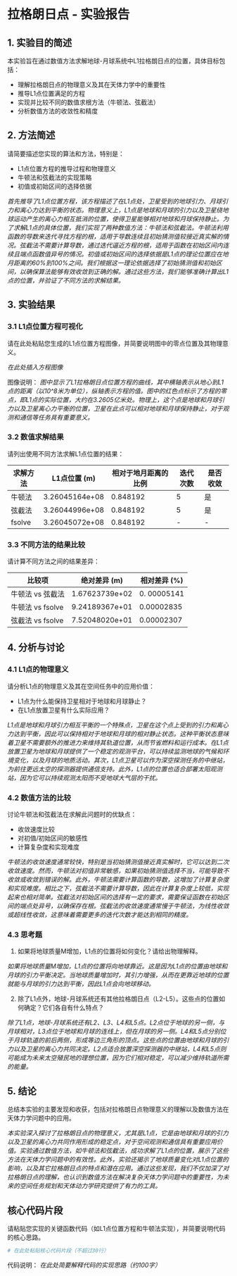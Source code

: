# 拉格朗日点 - 实验报告

## 1. 实验目的简述

本实验旨在通过数值方法求解地球-月球系统中L1拉格朗日点的位置，具体目标包括：
- 理解拉格朗日点的物理意义及其在天体力学中的重要性
- 推导L1点位置满足的方程
- 实现并比较不同的数值求根方法（牛顿法、弦截法）
- 分析数值方法的收敛性和精度

## 2. 方法简述

请简要描述您实现的算法和方法，特别是：
- L1点位置方程的推导过程和物理意义
- 牛顿法和弦截法的实现策略
- 初值或初始区间的选择依据

_首先推导了L1点位置方程，该方程描述了在L1点处，卫星受到的地球引力、月球引力和离心力达到平衡的状态。物理意义上，L1点是地球和月球的引力以及卫星绕地球运动产生的离心力相互抵消的位置，使得卫星能够相对地球和月球保持静止。为了求解L1点的具体位置，我们实现了两种数值方法：牛顿法和弦截法。牛顿法利用函数的导数来迭代寻找方程的根，适用于导数连续且初始猜测值较接近真实解的情况。弦截法不需要计算导数，通过迭代逼近方程的根，适用于函数在初始区间内连续且端点函数值异号的情况。初值或初始区间的选择依据是L1点的理论位置应在地月距离的60%到100%之间。我们根据这一理论依据选择了初始猜测值和初始区间，以确保算法能够有效收敛到正确的解。通过这些方法，我们能够准确计算出L1点的位置，并验证了不同方法的求解结果。_

## 3. 实验结果

### 3.1 L1点位置方程可视化

请在此处粘贴您生成的L1点位置方程图像，并简要说明图中的零点位置及其物理意义。

_在此处插入方程图像_

图像说明：
_图中显示了L1拉格朗日点位置方程的曲线，其中横轴表示从地心到L1点的距离（以10^8米为单位），纵轴表示方程的值。图中的红色点标示了方程的零点，即L1点的实际位置，大约在3.2605亿米处。物理上，这个点是地球和月球引力以及卫星离心力平衡的位置，卫星在此点可以相对地球和月球保持静止，对于观测和通信等任务具有重要意义。_

### 3.2 数值求解结果

请列出使用不同方法求解L1点位置的结果：

| 求解方法 |  L1点位置 (m) | 相对于地月距离的比例 | 迭代次数 | 是否收敛 |
|---------|--------------|-------------------|---------|--------|
| 牛顿法   |3.26045164e+08|     0.848192      |    5    |   是   |
| 弦截法   |3.26044996e+08|     0.848192      |    5    |   是   |
| fsolve  |3.26045072e+08|     0.848192      | -       | -      |

### 3.3 不同方法的结果比较

请计算不同方法之间的结果差异：

| 比较项 | 绝对差异 (m) | 相对差异 (%) |
|-------|------------|-------------|
| 牛顿法 vs 弦截法 |1.67623739e+02|0. 00005141|
| 牛顿法 vs fsolve |9.24189367e+01|0.00002835|
| 弦截法 vs fsolve |7.52048020e+01|0.00002307|

## 4. 分析与讨论

### 4.1 L1点的物理意义

请分析L1点的物理意义及其在空间任务中的应用价值：
- L1点为什么能保持卫星相对于地球和月球静止？
- 在L1点放置卫星有什么实际应用？

_L1点是地球和月球引力相互平衡的一个特殊点，卫星在这个点上受到的引力和离心力达到平衡，因此可以保持相对于地球和月球的相对静止状态。这种平衡状态意味着卫星不需要额外的推进力来维持其轨道位置，从而节省燃料和运行成本。在L1点放置卫星为地球和月球提供了一个稳定的观测平台，可以持续监测地球的气候和环境变化，以及月球的地质活动。其次，L1点卫星可以作为深空探测任务的中继站，为前往更远太空的探测器提供通信支持。此外，L1点的位置也适合部署太阳观测站，因为它可以持续观测太阳而不受地球大气层的干扰。_

### 4.2 数值方法的比较

讨论牛顿法和弦截法在求解此问题时的优缺点：
- 收敛速度比较
- 对初值/初始区间的敏感性
- 计算复杂度和实现难度

_牛顿法的收敛速度通常较快，特别是当初始猜测值接近真实解时，它可以达到二次收敛速度。然而，牛顿法对初值非常敏感，如果初始猜测值选择不当，可能导致不收敛或收敛到错误的解。此外，牛顿法需要计算函数的导数，这增加了计算复杂度和实现难度。相比之下，弦截法不需要计算导数，因此在计算复杂度上较低，实现起来也相对简单。弦截法对初始区间的选择有一定的要求，需要保证函数在初始区间的端点处异号，以确保存在根。弦截法的收敛速度通常慢于牛顿法，为线性收敛或超线性收敛，这意味着需要更多的迭代次数才能达到相同的精度。_

### 4.3 思考题

1. 如果将地球质量M增加，L1点的位置将如何变化？请给出物理解释。

_如果将地球质量M增加，L1点的位置将向地球靠近。这是因为L1点的位置由地球和月球的引力平衡决定。当地球质量增加时，其引力增强，从而在更靠近地球的位置就能与月球的引力达到平衡，因此L1点会向地球移动。_

2. 除了L1点外，地球-月球系统还有其他拉格朗日点（L2-L5）。这些点的位置如何确定？它们各自有什么特点？

_除了L1点，地球-月球系统还有L2、L3、L4和L5点。L2点位于地球的另一侧，与月球相对，L3点位于地球和月球的连线上，但在月球的另一侧。L4和L5点分别位于月球轨道的前后两侧，形成等边三角形的顶点。这些点的位置由地球和月球的引力以及卫星的离心力共同决定。L2点适合放置深空探测器的中继站，L4和L5点则可能成为未来太空殖民地的理想位置，因为它们相对稳定，可以减少维持轨道所需的能量。_

## 5. 结论

总结本实验的主要发现和收获，包括对拉格朗日点物理意义的理解以及数值方法在天体力学问题中的应用。

_本实验深入探讨了拉格朗日点的物理意义，尤其是L1点，它是由地球和月球的引力以及卫星的离心力共同作用形成的稳定点，对于空间观测和通信具有重要应用价值。实验通过数值方法，如牛顿法和弦截法，成功求解了L1点的位置，展示了这些方法在天体力学问题中的有效性。此外，实验还揭示了地球质量变化对L1点位置的影响，以及其它拉格朗日点的特点和潜在应用。通过这些发现，我们不仅加深了对拉格朗日点的理解，也认识到数值方法在解决复杂天体力学问题中的重要性，为未来的空间任务规划和天体动力学研究提供了有力的工具。_

## 核心代码片段

请粘贴您实现的关键函数代码（如L1点位置方程和牛顿法实现），并简要说明代码的核心思路。

```python
# 在此处粘贴核心代码片段（不超过30行）
```

代码说明：
_在此处简要解释代码的实现思路（约100字）_
